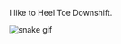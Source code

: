 I like to Heel Toe Downshift.

![snake gif](https://github.com/YOUR_USERNAME/YOUR_USERNAME/blob/output/github-contribution-grid-snake.gif)
 
<!---
HauseMasterZ/HauseMasterZ is a ✨ special ✨ repository because its `README.md` (this file) appears on your GitHub profile.
You can click the Preview link to take a look at your changes.
--->
